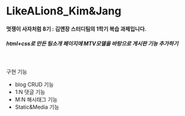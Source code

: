 # LikeALion8_Kim&Jang

#### 멋쟁이 사자처럼 8기 : 김앤장 스터디팀의 1학기 복습 과제입니다.
##### html+css로 만든 팀소개 페이지에 MTV모델을 바탕으로 게시판 기능 추가하기

<br>

구현 기능
* blog CRUD 기능
* 1:N 댓글 기능
* M:N 해시태그 기능
* Static&Media 기능
